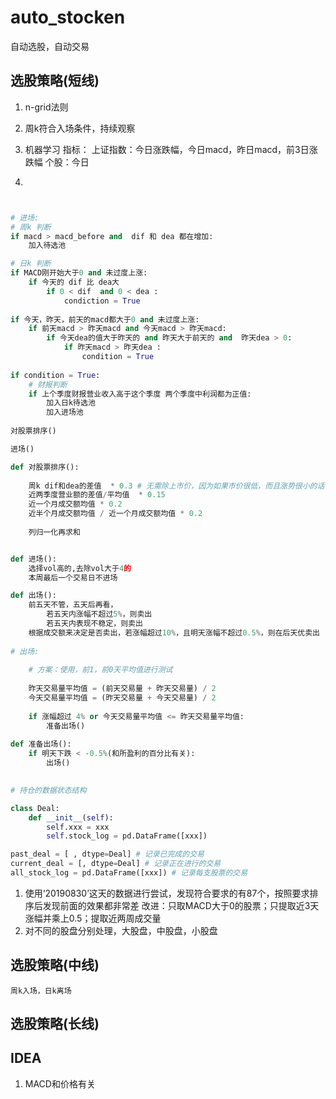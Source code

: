 # auto_stocken
自动选股，自动交易

## 选股策略(短线)

1. n-grid法则

2. 周k符合入场条件，持续观察

3. 机器学习
指标：
上证指数：今日涨跌幅，今日macd，昨日macd，前3日涨跌幅
个股：今日

4.  
```python


# 进场:
# 周k 判断
if macd > macd_before and  dif 和 dea 都在增加:
    加入待选池

# 日k 判断
if MACD刚开始大于0 and 未过度上涨:
    if 今天的 dif 比 dea大
        if 0 < dif  and 0 < dea :
            condiction = True
            
if 今天，昨天，前天的macd都大于0 and 未过度上涨:
    if 前天macd > 昨天macd and 今天macd > 昨天macd:
        if 今天dea的值大于昨天的 and 昨天大于前天的 and  昨天dea > 0:
            if 昨天macd > 昨天dea :
                condition = True
        
if condition = True:
    # 财报判断
    if 上个季度财报营业收入高于这个季度 两个季度中利润都为正值:
        加入日k待选池
        加入进场池
     
对股票排序()

进场()

def 对股票排序():
    
    周k dif和dea的差值  * 0.3 # 无需除上市价，因为如果市价很低，而且涨势很小的话，只能赚个手续费
    近两季度营业额的差值/平均值  * 0.15
    近一个月成交额均值 * 0.2
    近半个月成交额均值 / 近一个月成交额均值 * 0.2
    
    列归一化再求和    


def 进场():
    选择vol高的,去除vol大于4的
    本周最后一个交易日不进场

def 出场():
    前五天不管，五天后再看，
        若五天内涨幅不超过5%，则卖出
        若五天内表现不稳定，则卖出
    根据成交额来决定是否卖出，若涨幅超过10%，且明天涨幅不超过0.5%，则在后天优卖出
    
# 出场:
    
    # 方案：使用，前1，前0天平均值进行测试
    
    昨天交易量平均值 = (前天交易量 + 昨天交易量) / 2
    今天交易量平均值 = (昨天交易量 + 今天交易量) / 2
    
    if 涨幅超过 4% or 今天交易量平均值 <= 昨天交易量平均值:
        准备出场()
        
def 准备出场():
    if 明天下跌 < -0.5%(和所盈利的百分比有关):
        出场()
        

# 持仓的数据状态结构

class Deal:
    def __init__(self):
        self.xxx = xxx
        self.stock_log = pd.DataFrame([xxx])

past_deal = [ , dtype=Deal] # 记录已完成的交易
current_deal = [, dtype=Deal] # 记录正在进行的交易
all_stock_log = pd.DataFrame([xxx]) # 记录每支股票的交易


```
1. 使用‘20190830’这天的数据进行尝试，发现符合要求的有87个，按照要求排序后发现前面的效果都非常差
    改进：只取MACD大于0的股票；只提取近3天涨幅并乘上0.5；提取近两周成交量
2. 对不同的股盘分别处理，大股盘，中股盘，小股盘
    
## 选股策略(中线)
    周k入场，日k离场


## 选股策略(长线)


## IDEA
1. MACD和价格有关